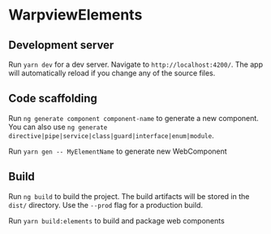 # WarpviewElements


## Development server

Run `yarn dev` for a dev server. Navigate to `http://localhost:4200/`. The app will automatically reload if you change any of the source files.

## Code scaffolding

Run `ng generate component component-name` to generate a new component. You can also use `ng generate directive|pipe|service|class|guard|interface|enum|module`.

Run `yarn gen -- MyElementName` to generate new WebComponent

## Build

Run `ng build` to build the project. The build artifacts will be stored in the `dist/` directory. Use the `--prod` flag for a production build.

Run `yarn build:elements` to build and package web components
